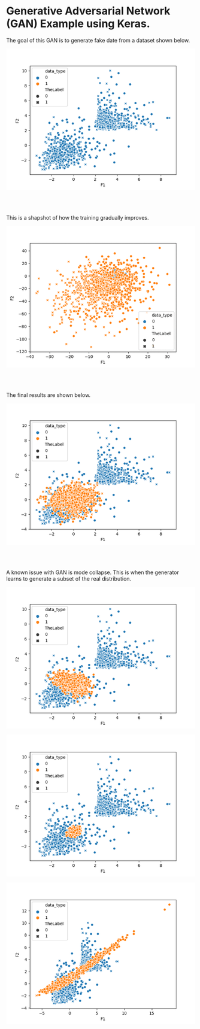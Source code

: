 
# Generative Adversarial Network (GAN) Example using Keras. 

The goal of this GAN is to generate fake date from a dataset shown below. 

![Original Dataset](images/dataset.png)

<br><br>

This is a shapshot of how the training gradually improves. 

![GAN Training](images/GAN_training.gif)

<br><br>

The final results are shown below. 

![](images/good.png)

<br><br>

A known issue with GAN is mode collapse. 
This is when the generator learns to generate a subset of the real distribution. 

![Mode Colapse](images/mode_colapse.png)

![Regularization](images/regularization.png)

![Strange learning](images/line.png)
